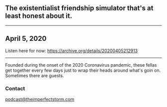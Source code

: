 ## The existentialist friendship simulator that's at least honest about it.

---


## April 5, 2020

Listen here for now: https://archive.org/details/20200405212913

---

Founded during the onset of the 2020 Coronavirus pandemic, these fellas get together every
few days just to wrap their heads around what's goin on. Sometimes there are guests.

### Contact

podcast@theimperfectstorm.com
